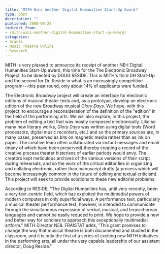 ```yaml
---
title: 'MITH Wins Another Digital Humanities Start-Up Award!'
type: post
description: ""
published: 2008-08-28
redirect_from: 
- /mith-wins-another-digital-humanities-start-up-award/
categories:
- Grants
- Music Theatre Online
- Research
---
```

MITH is very pleased to announce its receipt of another NEH Digital Humanities Start-Up award, this time for the The Electronic Broadway Project, to be directed by DOUG RESIDE. This is MITH's third DH Start-Up and the second for Dr. Reside in what is an increasingly competitive program---this past round, only about 14% of applicants were funded.

The Electronic Broadway project will create an interface for electronic editions of musical theater texts and, as a prototype, develop an electronic edition of the new Broadway musical _Glory Days_. We hope, with this project, to encourage a reconsideration of the definition of the "edition" in the field of the performing arts. We will also explore, in this project, the problem of editing a text that was mostly composed electronically. Like so many new literary works, _Glory Days_ was written using digital tools (Word processors, digital music recorders, etc.) and so the primary sources are, in many cases, preserved as bits on magnetic media rather than as ink on paper. The creative team often collaborated via instant messages and email (many of which have been preserved) thereby creating a record of the creative process theater historians of earlier periods would envy. The creators kept meticulous archives of the various versions of their script during rehearsals, and so the work of the critical editor lies in organizing and collating electronic, rather than manuscript drafts (a process which will become increasingly common in the future of editing and textual criticism). This project will seek to provide solutions to these new editorial problems.

According to RESIDE, "The Digital Humanities has, until very recently, been a very text-centric field, which has exploited the multimedial powers of modern computers in only superficial ways. A performance text, particularly a musical theater performance text, however, is intended to communicate through the simultaneous expression of verbal, musical, and terpsichorean languages and cannot be easily reduced to print. We hope to provide a new and better way for scholars to approach this exceptionally multimedial artform." MITH Director NEIL FRAISTAT adds, "This grant promises to change the way that musical theatre is both documented and studied in the classroom, and it is only the first of a series of exciting new MITH initiatives in the performing arts, all under the very capable leadership of our assistant director, Doug Reside."
